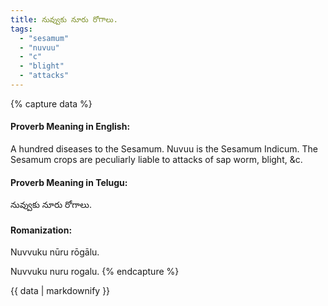 ```yaml
---
title: నువ్వుకు నూరు రోగాలు.
tags:
  - "sesamum"
  - "nuvuu"
  - "c"
  - "blight"
  - "attacks"
---
```


{% capture data %}
#### Proverb Meaning in English:
A hundred diseases to the Sesamum.
Nuvuu is the Sesamum Indicum. The Sesamum crops are peculiarly liable to attacks of sap worm, blight, &c.

#### Proverb Meaning in Telugu:
నువ్వుకు నూరు రోగాలు.

#### Romanization:
Nuvvuku nūru rōgālu.

Nuvvuku nuru rogalu.
{% endcapture %}

{{ data | markdownify }}

